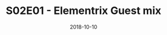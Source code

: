 ---
layout: none
title: "S02E01 - Elementrix Guest mix"
date: 2018-10-10
categories: podcast
tags:
- deep
- liquid
- drum and bass
- deep drum and bass
- liquid drum and bass
- dnb
- deep dnb
- liquid dnb
permalink: /S02E01/
image: /assets/base/nighty-night.jpg
podcast_link: http://www.roiadnb.com/music/S02E01.mp3
podcast_file_size: 144 MB
podcast_duration: "01:02:28"
podcast_length: 151008766
---